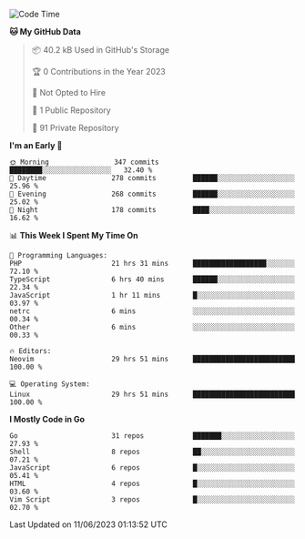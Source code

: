 
<!--START_SECTION:waka-->
![Code Time](http://img.shields.io/badge/Code%20Time-3%2C654%20hrs%2039%20mins-blue)

**🐱 My GitHub Data** 

> 📦 40.2 kB Used in GitHub's Storage 
 > 
> 🏆 0 Contributions in the Year 2023
 > 
> 🚫 Not Opted to Hire
 > 
> 📜 1 Public Repository 
 > 
> 🔑 91 Private Repository 
 > 
**I'm an Early 🐤** 

```text
🌞 Morning                347 commits         ████████░░░░░░░░░░░░░░░░░   32.40 % 
🌆 Daytime                278 commits         ██████░░░░░░░░░░░░░░░░░░░   25.96 % 
🌃 Evening                268 commits         ██████░░░░░░░░░░░░░░░░░░░   25.02 % 
🌙 Night                  178 commits         ████░░░░░░░░░░░░░░░░░░░░░   16.62 % 
```


📊 **This Week I Spent My Time On** 

```text
💬 Programming Languages: 
PHP                      21 hrs 31 mins      ██████████████████░░░░░░░   72.10 % 
TypeScript               6 hrs 40 mins       ██████░░░░░░░░░░░░░░░░░░░   22.34 % 
JavaScript               1 hr 11 mins        █░░░░░░░░░░░░░░░░░░░░░░░░   03.97 % 
netrc                    6 mins              ░░░░░░░░░░░░░░░░░░░░░░░░░   00.34 % 
Other                    6 mins              ░░░░░░░░░░░░░░░░░░░░░░░░░   00.33 % 

🔥 Editors: 
Neovim                   29 hrs 51 mins      █████████████████████████   100.00 % 

💻 Operating System: 
Linux                    29 hrs 51 mins      █████████████████████████   100.00 % 
```

**I Mostly Code in Go** 

```text
Go                       31 repos            ███████░░░░░░░░░░░░░░░░░░   27.93 % 
Shell                    8 repos             ██░░░░░░░░░░░░░░░░░░░░░░░   07.21 % 
JavaScript               6 repos             █░░░░░░░░░░░░░░░░░░░░░░░░   05.41 % 
HTML                     4 repos             █░░░░░░░░░░░░░░░░░░░░░░░░   03.60 % 
Vim Script               3 repos             █░░░░░░░░░░░░░░░░░░░░░░░░   02.70 % 
```




 Last Updated on 11/06/2023 01:13:52 UTC
<!--END_SECTION:waka-->
